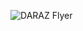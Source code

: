 
![DARAZ Flyer](https://user-images.githubusercontent.com/61619271/225931690-7104310c-05bf-4a57-ad2f-6f60598c46aa.jpeg)
